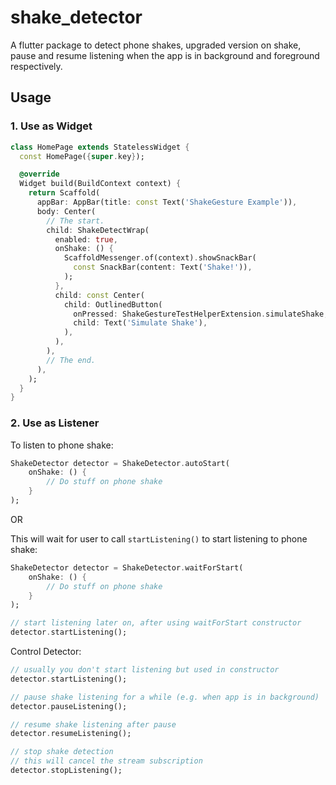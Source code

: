 # shake_detector

A flutter package to detect phone shakes, upgraded version on shake, pause and resume listening when the app is in background and foreground respectively.

## Usage

### 1. Use as Widget
```dart 
class HomePage extends StatelessWidget {
  const HomePage({super.key});

  @override
  Widget build(BuildContext context) {
    return Scaffold(
      appBar: AppBar(title: const Text('ShakeGesture Example')),
      body: Center(
        // The start.
        child: ShakeDetectWrap(
          enabled: true,
          onShake: () {
            ScaffoldMessenger.of(context).showSnackBar(
              const SnackBar(content: Text('Shake!')),
            );
          },
          child: const Center(
            child: OutlinedButton(
              onPressed: ShakeGestureTestHelperExtension.simulateShake,
              child: Text('Simulate Shake'),
            ),
          ),
        ),
		// The end.
      ),
    );
  }
}

```

### 2. Use as Listener

To listen to phone shake:

```dart
ShakeDetector detector = ShakeDetector.autoStart(
    onShake: () {
        // Do stuff on phone shake
    }
);
```

OR

This will wait for user to call `startListening()` to start listening to phone shake:
```dart
ShakeDetector detector = ShakeDetector.waitForStart(
    onShake: () {
        // Do stuff on phone shake
    }
);

// start listening later on, after using waitForStart constructor
detector.startListening();
```

Control Detector:
```dart
// usually you don't start listening but used in constructor
detector.startListening();

// pause shake listening for a while (e.g. when app is in background)
detector.pauseListening();

// resume shake listening after pause
detector.resumeListening();

// stop shake detection
// this will cancel the stream subscription 
detector.stopListening();

```



